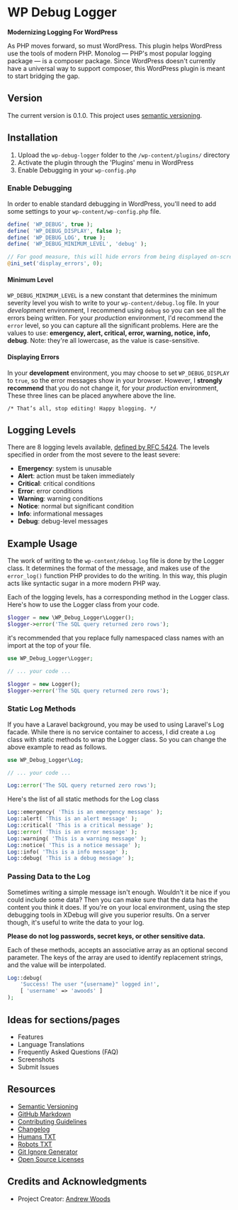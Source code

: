 
# WP Debug Logger

__Modernizing Logging For WordPress__

As PHP moves forward, so must WordPress. This plugin helps WordPress use
the tools of modern PHP. Monolog — PHP's most popular logging package —
is a composer package. Since WordPress doesn't currently have a
universal way to support composer, this WordPress plugin is meant to
start bridging the gap.



## Version

The current version is 0.1.0. This project uses [semantic versioning](http://semver.org).



## Installation

1. Upload the `wp-debug-logger` folder to the `/wp-content/plugins/` directory
2. Activate the plugin through the 'Plugins' menu in WordPress
3. Enable Debugging in your `wp-config.php`

### Enable Debugging

In order to enable standard debugging in WordPress, you'll need to add
some settings to your `wp-content/wp-config.php` file.

```php
define( 'WP_DEBUG', true );
define( 'WP_DEBUG_DISPLAY', false );
define( 'WP_DEBUG_LOG', true );
define( 'WP_DEBUG_MINIMUM_LEVEL', 'debug' );

// For good measure, this will hide errors from being displayed on-screen
@ini_set('display_errors', 0);
```

#### Minimum Level

`WP_DEBUG_MINIMUM_LEVEL` is a new constant that determines the minimum
severity level you wish to write to your `wp-content/debug.log` file. In
your *development* environment, I recommend using `debug` so you can see
all the errors being written. For your *production* environment, I'd
recommend the `error` level, so you can capture all the significant
problems. Here are the values to use: **emergency, alert, critical,
error, warning, notice, info, debug**. Note: they're all lowercase, as
the value is case-sensitive.

#### Displaying Errors

In your **development** environment, you may choose to set
`WP_DEBUG_DISPLAY` to `true`, so the error messages show in your
browser. However, I **strongly recommend** that you do not change it,
for your *production* environment, These three lines can be placed
anywhere above the line.

```
/* That’s all, stop editing! Happy blogging. */
```



## Logging Levels

There are 8 logging levels available, [defined by RFC
5424](https://tools.ietf.org/html/rfc5424). The levels specified in
order from the most severe to the least severe:

* **Emergency**: system is unusable
* **Alert**: action must be taken immediately
* **Critical**: critical conditions
* **Error**: error conditions
* **Warning**: warning conditions
* **Notice**: normal but significant condition
* **Info**: informational messages
* **Debug**: debug-level messages



## Example Usage

The work of writing to the `wp-content/debug.log` file is done by the
Logger class. It determines the format of the message, and makes use of
the `error_log()` function PHP provides to do the writing. In this way,
this plugin acts like syntactic sugar in a more modern PHP way.

Each of the logging levels, has a corresponding method in the Logger
class. Here's how to use the Logger class from your code.

```php
$logger = new \WP_Debug_Logger\Logger();
$logger->error('The SQL query returned zero rows');
````

it's recommended that you replace fully namespaced class names with an
import at the top of your file.

```php
use WP_Debug_Logger\Logger;

// ... your code ...

$logger = new Logger();
$logger->error('The SQL query returned zero rows');
````

### Static Log Methods

If you have a Laravel background, you may be used to using Laravel's Log
facade. While there is no service container to access, I did create a
`Log` class with static methods to wrap the Logger class. So you can
change the above example to read as follows.

```php
use WP_Debug_Logger\Log;

// ... your code ...

Log::error('The SQL query returned zero rows');
````

Here's the list of all static methods for the Log class

```php
Log::emergency( 'This is an emergency message' );
Log::alert( 'This is an alert message' );
Log::critical( 'This is a critical message' );
Log::error( 'This is an error message' );
Log::warning( 'This is a warning message' );
Log::notice( 'This is a notice message' );
Log::info( 'This is a info message' );
Log::debug( 'This is a debug message' );
````

### Passing Data to the Log

Sometimes writing a simple message isn't enough. Wouldn't it be nice if
you could include some data? Then you can make sure that the data has
the content you think it does. If you're on your local environment,
using the step debugging tools in XDebug will give you superior results.
On a server though, it's useful to write the data to your log.

**Please do not log passwords, secret keys, or other sensitive data.**

Each of these methods, accepts an associative array as an optional
second parameter. The keys of the array are used to identify replacement
strings, and the value will be interpolated.

```php
Log::debug(
	'Success! The user "{username}" logged in!',
	[ 'username' => 'awoods' ]
);
```



## Ideas for sections/pages

* Features
* Language Translations
* Frequently Asked Questions (FAQ)
* Screenshots
* Submit Issues



## Resources

* [Semantic Versioning](http://semver.org)
* [GitHub Markdown](https://help.github.com/categories/writing-on-github/)
* [Contributing Guidelines](https://help.github.com/articles/setting-guidelines-for-repository-contributors/)
* [Changelog](docs/CHANGELOG.md)
* [Humans TXT](http://humanstxt.org/) 
* [Robots TXT](http://www.robotstxt.org/) 
* [Git Ignore Generator](https://www.gitignore.io/)
* [Open Source Licenses](http://opensource.org/licenses/GPL-3.0)



## Credits and Acknowledgments

* Project Creator:  [Andrew Woods](https://andrewwoods.net)

